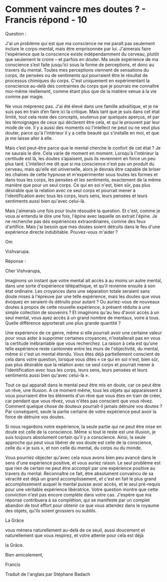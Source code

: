 # Comment vaincre mes doutes ? - Francis répond - 10

 

 

 

Question :

J'ai un probl&egrave;me qui est que ma conscience ne me para&icirc;t pas seulement inclure le corps-mental, mais &ecirc;tre emprisonn&eacute;e par lui. J'aimerais faire l'exp&eacute;rience que la conscience existe ind&eacute;pendamment du cerveau, plut&ocirc;t que seulement le croire &ndash; et parfois en douter. Ma seule exp&eacute;rience de ma conscience s&rsquo;est faite jusqu&rsquo;ici sous la forme de perceptions, et donc au travers du mental. Toutes mes perceptions viennent de sensations du corps, de pens&eacute;es ou de sentiments qui pourraient &ecirc;tre le r&eacute;sultat de processus chimiques du corps. C'est uniquement en exp&eacute;rimentant la conscience au-del&agrave; des contraintes du corps que je pourrais me conna&icirc;tre moi-m&ecirc;me r&eacute;ellement, comme &eacute;tant plus que de la mati&egrave;re venue &agrave; la vie comme par magie.

Ne vous m&eacute;prenez pas. J'ai &eacute;t&eacute; &eacute;lev&eacute; dans une famille adva&iuml;tique, et je ne suis pas en train d&rsquo;en faire ici la critique. Mais tant que je suis dans cet &eacute;tat limit&eacute;, tout cela reste des concepts, soutenus par quelques aper&ccedil;us, et par les t&eacute;moignages de ceux qui d&eacute;clarent &ecirc;tre cela, et qui le prouvent par leur mode de vie. Il y a aussi des moments o&ugrave; l'intellect ne peut ou ne veut plus&nbsp; douter, parce qu'&agrave; l'int&eacute;rieur il y a cette beaut&eacute; qui s'installe en moi, et que je me laisse aller &agrave; elle.

Mais c&rsquo;est peut-&ecirc;tre parce que le mental cherche le confort de cet &eacute;tat ? Je ne saurais le dire. Cela varie de moment en moment. Lorsqu'&agrave; l'int&eacute;rieur la certitude est l&agrave;, les doutes s&rsquo;apaisent, puis ils reviennent en force un peu plus tard. L'intellect me dit que si ma conscience n'est pas un produit du cerveau, mais qu'elle est universelle, alors je devrais &ecirc;tre capable de briser les cha&icirc;nes de cette hypnose et m'exp&eacute;rimenter sous toutes les formes et dans tous les corps, les pens&eacute;es et les sentiments, exactement de la m&ecirc;me mani&egrave;re que pour un seul corps. Ce qui en soi n'est, bien s&ucirc;r, pas plus d&eacute;sirable que la relation avec ce seul corps et pourrait mener &agrave; l'identification avec tous les corps, leurs sens, leurs pens&eacute;es et leurs sentiments aussi bien qu'avec celui-l&agrave;.

Mais j'aimerais une fois pour toute r&eacute;soudre la question. Et c'est, comme je vous ai entendu le dire une fois, l'&eacute;pine avec laquelle on extrait l'&eacute;pine. Je ne recherche pas des exp&eacute;riences extraordinaires, comme des feux d'artifice. Mais j'ai besoin que mes doutes soient d&eacute;truits dans le feu d'une exp&eacute;rience directe indubitable. Pouvez-vous m'aider ?

Om

Vishvarupa.

R&eacute;ponse :

Cher Vishvarupa,

Imaginons un instant que votre mental ait acc&egrave;s &agrave; au moins un autre mental, dans une sorte d'exp&eacute;rience t&eacute;l&eacute;pathique, et qu'il revienne ensuite &agrave; son &eacute;tat ordinaire. Les croyances dans une s&eacute;paration totale seraient sans doute mises &agrave; l'&eacute;preuve par une telle exp&eacute;rience, mais les doutes que vous &eacute;voquez en seraient-ils d&eacute;truits pour autant ? Ou auriez-vous de nouveaux doutes &agrave; propos de cette nouvelle exp&eacute;rience, &agrave; pr&eacute;sent r&eacute;duite &agrave; une simple collection de souvenirs ? Et imaginons qu'au lieu d'avoir acc&egrave;s &agrave; un seul mental, vous ayez acc&egrave;s &agrave; un grand nombre de mentaux, voire &agrave; tous. Quelle diff&eacute;rence apporterait une plus grande quantit&eacute; ?

Une exp&eacute;rience de ce genre, m&ecirc;me si elle pourrait avoir une certaine valeur pour vous aider &agrave; supprimer certaines croyances, n'installerait pas en vous la certitude in&eacute;branlable que vous recherchez. La raison &agrave; cela est qu'une telle exp&eacute;rience reste cantonn&eacute;e entre les murs de l'objectivit&eacute;, du mental, m&ecirc;me si c'est un mental &eacute;tendu. Vous &ecirc;tes d&eacute;j&agrave; partiellement conscient de cela dans votre question, lorsque vous dites &laquo;&nbsp;ce qui en soi n'est, bien s&ucirc;r, pas plus d&eacute;sirable que la relation avec ce seul corps et pourrait mener &agrave; l'identification avec tous les corps, leurs sens, leurs pens&eacute;es et leurs sentiments aussi bien qu'avec celui-l&agrave;&nbsp;&raquo;.

Tout ce qui appara&icirc;t dans le mental peut &ecirc;tre mis en doute, car ce peut &ecirc;tre un r&ecirc;ve, une illusion. A ce moment m&ecirc;me, tous les objets qui apparaissent &agrave; vous pourraient &ecirc;tre les &eacute;l&eacute;ments d'un r&ecirc;ve que vous &ecirc;tes en train de cr&eacute;er, car pendant que vous r&ecirc;vez, vous n'&ecirc;tes pas conscient que vous r&ecirc;vez. Comment quelque chose de douteux pourrait-il jamais d&eacute;truire vos doutes ? Par cons&eacute;quent, seule la partie certaine de votre exp&eacute;rience peut avoir la force de d&eacute;truire vos doutes.

Si nous regardons notre exp&eacute;rience, la seule partie qui ne peut &ecirc;tre mise en doute est celle de la conscience. M&ecirc;me si tout le reste est une illusion, je suis toujours absolument certain qu'il y a conscience. Ainsi, la seule approche qui peut vous lib&eacute;rer de vos doute est celle de la conscience, celle du &laquo;&nbsp;je suis&nbsp;&raquo;, et non celle du mental, du corps ou du monde.

Vous pourriez objecter qu'avec cela nous avons bien peu avanc&eacute; dans le sens d'une exp&eacute;rience positive, et vous auriez raison. Le seul probl&egrave;me est que rien de certain ne peut &ecirc;tre accompli par une exp&eacute;rience positive au travers du mental. Reconna&icirc;tre ce fait, &ecirc;tre absolument convaincu de sa v&eacute;racit&eacute; est d&eacute;j&agrave; un grand accomplissement, et c'est en fait le plus grand accomplissement auquel le mental puisse avoir acc&egrave;s, et le seul pr&eacute;-requis pour une v&eacute;ritable exp&eacute;rience lib&eacute;ratrice. Votre question montre que cette conviction n'est pas encore compl&egrave;te dans votre cas. J'esp&egrave;re que ma r&eacute;ponse contribuera &agrave; sa compl&eacute;tion, qui se manifeste par un complet abandon de tout effort pour obtenir ce que vous attendez dans le royaume des objets, qu'ils soient grossiers ou subtils.

La Gr&acirc;ce

 vous m&egrave;nera naturellement au-del&agrave; de ce seuil, aussi doucement et naturellement que vous respirez, et votre attente pour cela est d&eacute;j&agrave; 

la Gr&acirc;ce.

Bien amicalement,

Francis

Traduit de l'anglais par St&eacute;phane Badach

 

